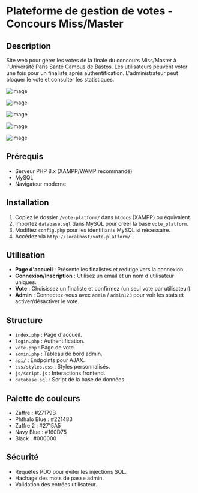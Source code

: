 # Plateforme de gestion de votes - Concours Miss/Master

## Description
Site web pour gérer les votes de la finale du concours Miss/Master à l'Université Paris Santé Campus de Bastos. Les utilisateurs peuvent voter une fois pour un finaliste après authentification. L'administrateur peut bloquer le vote et consulter les statistiques.



![image](https://github.com/user-attachments/assets/442ab79a-f03f-453b-8931-2ebd5608a64c)



![image](https://github.com/user-attachments/assets/bc711669-c23f-4aca-8704-2e9ed442ff4a)



![image](https://github.com/user-attachments/assets/d72c9aac-887d-4e86-b836-6de2a5e49b47)





![image](https://github.com/user-attachments/assets/fb9ffecc-5705-4913-8729-9fde78c84c0a)


![image](https://github.com/user-attachments/assets/57ae5242-a117-47b6-afb6-c211ab651c3f)






## Prérequis
- Serveur PHP 8.x (XAMPP/WAMP recommandé)
- MySQL
- Navigateur moderne

## Installation
1. Copiez le dossier `/vote-platform/` dans `htdocs` (XAMPP) ou équivalent.
2. Importez `database.sql` dans MySQL pour créer la base `vote_platform`.
3. Modifiez `config.php` pour les identifiants MySQL si nécessaire.
4. Accédez via `http://localhost/vote-platform/`.

## Utilisation
- **Page d'accueil** : Présente les finalistes et redirige vers la connexion.
- **Connexion/Inscription** : Utilisez un email et un nom d'utilisateur uniques.
- **Vote** : Choisissez un finaliste et confirmez (un seul vote par utilisateur).
- **Admin** : Connectez-vous avec `admin` / `admin123` pour voir les stats et activer/désactiver le vote.

## Structure
- `index.php` : Page d'accueil.
- `login.php` : Authentification.
- `vote.php` : Page de vote.
- `admin.php` : Tableau de bord admin.
- `api/` : Endpoints pour AJAX.
- `css/styles.css` : Styles personnalisés.
- `js/script.js` : Interactions frontend.
- `database.sql` : Script de la base de données.

## Palette de couleurs
- Zaffre : #27179B
- Phthalo Blue : #221483
- Zaffre 2 : #2715A5
- Navy Blue : #160D75
- Black : #000000

## Sécurité
- Requêtes PDO pour éviter les injections SQL.
- Hachage des mots de passe admin.
- Validation des entrées utilisateur.
